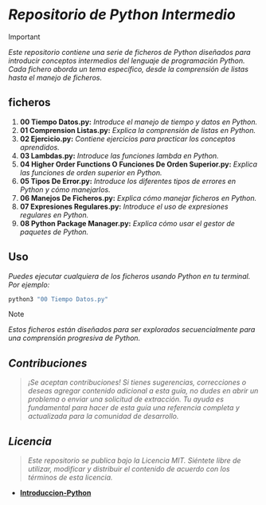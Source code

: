 <!-- Autor: Daniel Benjamin Perez Morales -->
<!-- GitHub: https://github.com/DanielBenjaminPerezMoralesDev13 -->
<!-- GitLab: https://gitlab.com/DanielBenjaminPerezMoralesDev13 -->
<!-- Correo electrónico: danielperezdev@proton.me -->
# **_Repositorio de Python Intermedio_**

> [!IMPORTANT]
> _Este repositorio contiene una serie de ficheros de Python diseñados para introducir conceptos intermedios del lenguaje de programación Python. Cada fichero aborda un tema específico, desde la comprensión de listas hasta el manejo de ficheros._

## ficheros

1. **00 Tiempo Datos.py:** _Introduce el manejo de tiempo y datos en Python._
2. **01 Comprension Listas.py:** _Explica la comprensión de listas en Python._
3. **02 Ejercicio.py:** _Contiene ejercicios para practicar los conceptos aprendidos._
4. **03 Lambdas.py:** _Introduce las funciones lambda en Python._
5. **04 Higher Order Functions O Funciones De Orden Superior.py:** _Explica las funciones de orden superior en Python._
6. **05 Tipos De Error.py:** _Introduce los diferentes tipos de errores en Python y cómo manejarlos._
7. **06 Manejos De Ficheros.py:** _Explica cómo manejar ficheros en Python._
8. **07 Expresiones Regulares.py:** _Introduce el uso de expresiones regulares en Python._
9. **08 Python Package Manager.py:** _Explica cómo usar el gestor de paquetes de Python._

## **Uso**

_Puedes ejecutar cualquiera de los ficheros usando Python en tu terminal. Por ejemplo:_

```bash
python3 "00 Tiempo Datos.py"
```

> [!NOTE]
> _Estos ficheros están diseñados para ser explorados secuencialmente para una comprensión progresiva de Python._

## _**Contribuciones**_

> _¡Se aceptan contribuciones! Si tienes sugerencias, correcciones o deseas agregar contenido adicional a esta guía, no dudes en abrir un problema o enviar una solicitud de extracción. Tu ayuda es fundamental para hacer de esta guía una referencia completa y actualizada para la comunidad de desarrollo._

## _**Licencia**_

> _Este repositorio se publica bajo la Licencia MIT. Siéntete libre de utilizar, modificar y distribuir el contenido de acuerdo con los términos de esta licencia._

- [**Introduccion-Python**](https://github.com/DanielPerezMorales13/Python-Introduccion "https://github.com/DanielPerezMorales13/Python-Introduccion")

